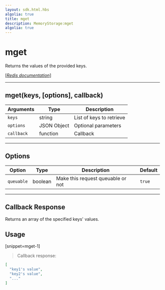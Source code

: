 ```yaml
---
layout: sdk.html.hbs
algolia: true
title: mget
description: MemoryStorage:mget
algolia: true
---
```

  

# mget
Returns the values of the provided keys.

[[_Redis documentation_]](https://redis.io/commands/mget)

---

## mget(keys, [options], callback)

| Arguments | Type | Description |
|---------------|---------|----------------------------------------|
| `keys` | string | List of keys to retrieve |
| `options` | JSON Object | Optional parameters |
| `callback` | function | Callback |

---

## Options

| Option | Type | Description | Default |
|---------------|---------|----------------------------------------|---------|
| `queuable` | boolean | Make this request queuable or not  | `true` |
---

## Callback Response

Returns an array of the specified keys' values.

## Usage

[snippet=mget-1]
> Callback response:

```json
[
  "key1's value",
  "key2's value",
  "..."
]
```